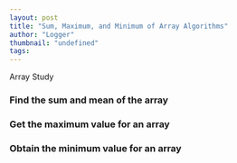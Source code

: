 ```yaml
---
layout: post
title: "Sum, Maximum, and Minimum of Array Algorithms"
author: "Logger"
thumbnail: "undefined"
tags: 
---
```



Array Study

### Find the sum and mean of the array

### Get the maximum value for an array

### Obtain the minimum value for an array